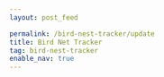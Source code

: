 ```yaml
---
layout: post_feed

permalink: /bird-nest-tracker/update
title: Bird Net Tracker
tag: bird-nest-tracker
enable_nav: true
---
```

